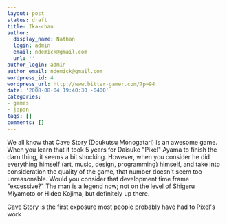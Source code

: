 ```yaml
---
layout: post
status: draft
title: Ika-chan
author:
  display_name: Nathan
  login: admin
  email: ndemick@gmail.com
  url: ''
author_login: admin
author_email: ndemick@gmail.com
wordpress_id: 4
wordpress_url: http://www.bitter-gamer.com/?p=94
date: '2008-08-04 19:40:30 -0400'
categories:
- games
- japan
tags: []
comments: []
---
```

<p>We all know that Cave Story (Doukutsu Monogatari) is an awesome game. When you learn that it took 5 years for Daisuke "Pixel" Ayama to finish the darn thing, it seems a bit shocking. However, when you consider he did everything himself (art, music, design, programming) himself, and take into consideration the quality of the game, that number doesn't seem too unreasonable. Would you consider that development time frame "excessive?" The man is a legend now; not on the level of Shigeru Miyamoto or Hideo Kojima, but definitely up there.</p>
<p>Cave Story is the first exposure most people probably have had to Pixel's work</p>
